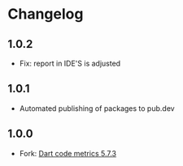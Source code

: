 # Changelog
## 1.0.2
- Fix: report in IDE'S is adjusted
## 1.0.1
- Automated publishing of packages to pub.dev

## 1.0.0
- Fork: [Dart code metrics 5.7.3](https://github.com/dart-code-checker/dart-code-metrics)


